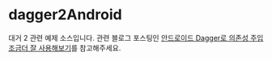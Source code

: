 # dagger2Android

대거 2 관련 예제 소스입니다. 
관련 블로그 포스팅인 [안드로이드 Dagger로 의존성 주입 조금더 잘 사용해보기](https://kaidroid.me/post/android-dagger-dependency-injection/)를 참고해주세요.
